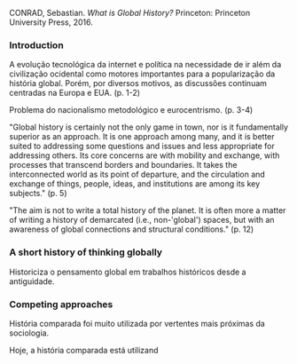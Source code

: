 CONRAD, Sebastian. _What is Global History?_ Princeton: Princeton University Press, 2016.

### Introduction
A evolução tecnológica da internet e política na necessidade de ir além da civilização ocidental como motores importantes para a popularização da história global. Porém, por diversos motivos, as discussões continuam centradas na Europa e EUA. (p. 1-2)

Problema do nacionalismo metodológico e eurocentrismo. (p. 3-4)

"Global history is certainly not the only game in town, nor is it fundamentally superior as an approach. It is one approach among many, and it is better suited to addressing some questions and issues and less appropriate for addressing others. Its core concerns are with mobility and exchange, with processes that transcend borders and boundaries. It takes the interconnected world as its point of departure, and the circulation and exchange of things, people, ideas, and institutions are among its key subjects." (p. 5)

"The aim is not to write a total history of the planet. It is often more a matter of writing a history of demarcated (i.e., non-'global') spaces, but with an awareness of global connections and structural conditions." (p. 12)

### A short history of thinking globally
Historiciza o pensamento global em trabalhos históricos desde a antiguidade.

### Competing approaches
História comparada foi muito utilizada por vertentes mais próximas da sociologia.

Hoje, a história comparada está utilizand
<!--stackedit_data:
eyJoaXN0b3J5IjpbLTE4MTcwNzM4NiwtODI4NzMyNDUsLTE4ND
g0MjgwODhdfQ==
-->